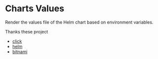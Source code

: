 # Charts Values

Render the values file of the Helm chart based on environment variables.

Thanks these project

- [click](https://github.com/pallets/click)
- [helm](https://helm.sh/)
- [bitnami](https://github.com/bitnami/charts)
